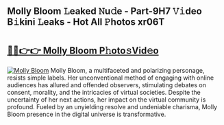 ## Molly Bloom 𝙻eaked 𝙽u𝚍e - Part-9H7 𝚅𝚒deo B𝚒kini 𝙻eaks - Hot All 𝙿hotos xr06T

# <h2><a href="http://ld39ft7.urlbe.top/?page=Molly+Bloom">🔗🔗👉👉 Molly Bloom P𝚑oto𝚜Vid𝚎o</a></h2>

[![Molly Bloom](https://i.imgur.com/eBuTRDB.gif)](http://ld39ft7.urlbe.top/?page=Molly+Bloom)
Molly Bloom, a multifaceted and polarizing personage, resists simple labels. Her unconventional method of engaging with online audiences has allured and offended observers, stimulating debates on consent, morality, and the intricacies of virtual societies. Despite the uncertainty of her next actions, her impact on the virtual community is profound. Fueled by an unyielding resolve and undeniable charisma, Molly Bloom presence in the digital universe is transformative.
